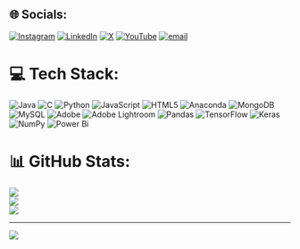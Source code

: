 
## 🌐 Socials:
[![Instagram](https://img.shields.io/badge/Instagram-%23E4405F.svg?logo=Instagram&logoColor=white)](https://instagram.com/__mr__umesh__29) [![LinkedIn](https://img.shields.io/badge/LinkedIn-%230077B5.svg?logo=linkedin&logoColor=white)](https://linkedin.com/in/umesh-vaddar-9965b0312?) [![X](https://img.shields.io/badge/X-black.svg?logo=X&logoColor=white)](https://x.com/@UmeshVaddar5) [![YouTube](https://img.shields.io/badge/YouTube-%23FF0000.svg?logo=YouTube&logoColor=white)](https://youtube.com/pumeshhvaddar7755) [![email](https://img.shields.io/badge/Email-D14836?logo=gmail&logoColor=white)](mailto:upvaddar@gmail.com) 

# 💻 Tech Stack:
![Java](https://img.shields.io/badge/java-%23ED8B00.svg?style=flat&logo=openjdk&logoColor=white) ![C](https://img.shields.io/badge/c-%2300599C.svg?style=flat&logo=c&logoColor=white) ![Python](https://img.shields.io/badge/python-3670A0?style=flat&logo=python&logoColor=ffdd54) ![JavaScript](https://img.shields.io/badge/javascript-%23323330.svg?style=flat&logo=javascript&logoColor=%23F7DF1E) ![HTML5](https://img.shields.io/badge/html5-%23E34F26.svg?style=flat&logo=html5&logoColor=white) ![Anaconda](https://img.shields.io/badge/Anaconda-%2344A833.svg?style=flat&logo=anaconda&logoColor=white) ![MongoDB](https://img.shields.io/badge/MongoDB-%234ea94b.svg?style=flat&logo=mongodb&logoColor=white) ![MySQL](https://img.shields.io/badge/mysql-4479A1.svg?style=flat&logo=mysql&logoColor=white) ![Adobe](https://img.shields.io/badge/adobe-%23FF0000.svg?style=flat&logo=adobe&logoColor=white) ![Adobe Lightroom](https://img.shields.io/badge/Adobe%20Lightroom-31A8FF.svg?style=flat&logo=Adobe%20Lightroom&logoColor=white) ![Pandas](https://img.shields.io/badge/pandas-%23150458.svg?style=flat&logo=pandas&logoColor=white) ![TensorFlow](https://img.shields.io/badge/TensorFlow-%23FF6F00.svg?style=flat&logo=TensorFlow&logoColor=white) ![Keras](https://img.shields.io/badge/Keras-%23D00000.svg?style=flat&logo=Keras&logoColor=white) ![NumPy](https://img.shields.io/badge/numpy-%23013243.svg?style=flat&logo=numpy&logoColor=white) ![Power Bi](https://img.shields.io/badge/power_bi-F2C811?style=flat&logo=powerbi&logoColor=black)
# 📊 GitHub Stats:
![](https://github-readme-stats.vercel.app/api?username=umesh4956&theme=vue-dark&hide_border=false&include_all_commits=true&count_private=true)<br/>
![](https://nirzak-streak-stats.vercel.app/?user=umesh4956&theme=vue-dark&hide_border=false)<br/>
![](https://github-readme-stats.vercel.app/api/top-langs/?username=umesh4956&theme=vue-dark&hide_border=false&include_all_commits=true&count_private=true&layout=compact)

---
[![](https://visitcount.itsvg.in/api?id=umesh4956&icon=0&color=0)](https://visitcount.itsvg.in)

<!-- Proudly created with GPRM ( https://gprm.itsvg.in ) -->
